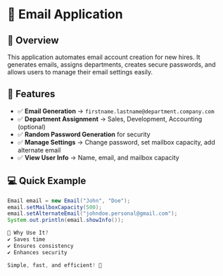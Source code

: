 # 📧 Email Application  

## 🔹 Overview  
This application automates email account creation for new hires. It generates emails, assigns departments, creates secure passwords, and allows users to manage their email settings easily.  

## 🚀 Features  
- ✅ **Email Generation** → `firstname.lastname@department.company.com`  
- ✅ **Department Assignment** → Sales, Development, Accounting (optional)  
- ✅ **Random Password Generation** for security  
- ✅ **Manage Settings** → Change password, set mailbox capacity, add alternate email  
- ✅ **View User Info** → Name, email, and mailbox capacity  

## 💻 Quick Example  
```java
Email email = new Email("John", "Doe");
email.setMailboxCapacity(500);
email.setAlternateEmail("johndoe.personal@gmail.com");
System.out.println(email.showInfo());

🎯 Why Use It?
✔️ Saves time
✔️ Ensures consistency
✔️ Enhances security

Simple, fast, and efficient! 🚀
